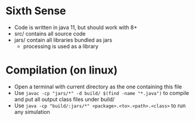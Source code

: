 # Sixth Sense
- Code is written in java 11, but should work with 8+
- src/ contains all source code
- jars/ contain all libraries bundled as jars
    - processing is used as a library

# Compilation (on linux)
- Open a terminal with current directory as the one containing this file
- Use `javac -cp "jars/*" -d build/ $(find -name "*.java")` to compile and put all output class files under build/
- Use `java -cp "build/:jars/*" <package>.<to>.<path>.<class>` to run any simulation
